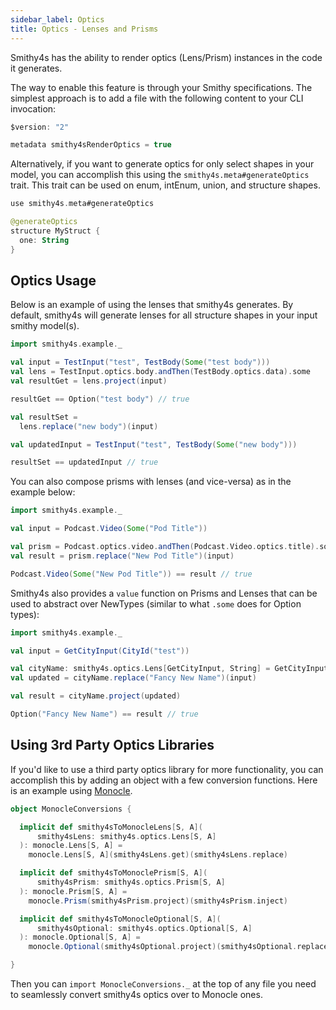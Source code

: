```yaml
---
sidebar_label: Optics
title: Optics - Lenses and Prisms
---
```


Smithy4s has the ability to render optics (Lens/Prism) instances in the code it generates.

The way to enable this feature is through your Smithy specifications.
The simplest approach is to add a file with the following content to your CLI invocation:

```kotlin
$version: "2"

metadata smithy4sRenderOptics = true
```

Alternatively, if you want to generate optics for only select shapes in your model, you can accomplish this using
the `smithy4s.meta#generateOptics` trait. This trait can be used on enum, intEnum, union, and structure shapes.

```kotlin
use smithy4s.meta#generateOptics

@generateOptics
structure MyStruct {
  one: String
}
```

## Optics Usage

Below is an example of using the lenses that smithy4s generates. By default, smithy4s will generate lenses for all structure shapes in your input smithy model(s).

```scala mdoc:reset
import smithy4s.example._

val input = TestInput("test", TestBody(Some("test body")))
val lens = TestInput.optics.body.andThen(TestBody.optics.data).some
val resultGet = lens.project(input)

resultGet == Option("test body") // true

val resultSet =
  lens.replace("new body")(input)

val updatedInput = TestInput("test", TestBody(Some("new body")))

resultSet == updatedInput // true
```

You can also compose prisms with lenses (and vice-versa) as in the example below:

```scala mdoc:reset
import smithy4s.example._

val input = Podcast.Video(Some("Pod Title"))

val prism = Podcast.optics.video.andThen(Podcast.Video.optics.title).some
val result = prism.replace("New Pod Title")(input)

Podcast.Video(Some("New Pod Title")) == result // true
```

Smithy4s also provides a `value` function on Prisms and Lenses that can be used to abstract over NewTypes (similar to what `.some` does for Option types):

```scala mdoc:reset
import smithy4s.example._

val input = GetCityInput(CityId("test"))

val cityName: smithy4s.optics.Lens[GetCityInput, String] = GetCityInput.optics.cityId.value
val updated = cityName.replace("Fancy New Name")(input)

val result = cityName.project(updated)

Option("Fancy New Name") == result // true
```

## Using 3rd Party Optics Libraries

If you'd like to use a third party optics library for more functionality, you can accomplish this by adding an object with a few conversion functions. Here is an example using [Monocle](https://www.optics.dev/Monocle/).

```scala mdoc:reset
object MonocleConversions {

  implicit def smithy4sToMonocleLens[S, A](
      smithy4sLens: smithy4s.optics.Lens[S, A]
  ): monocle.Lens[S, A] =
    monocle.Lens[S, A](smithy4sLens.get)(smithy4sLens.replace)

  implicit def smithy4sToMonoclePrism[S, A](
      smithy4sPrism: smithy4s.optics.Prism[S, A]
  ): monocle.Prism[S, A] =
    monocle.Prism(smithy4sPrism.project)(smithy4sPrism.inject)

  implicit def smithy4sToMonocleOptional[S, A](
      smithy4sOptional: smithy4s.optics.Optional[S, A]
  ): monocle.Optional[S, A] =
    monocle.Optional(smithy4sOptional.project)(smithy4sOptional.replace)

}
```

Then you can `import MonocleConversions._` at the top of any file you need to seamlessly convert smithy4s optics over to Monocle ones.
